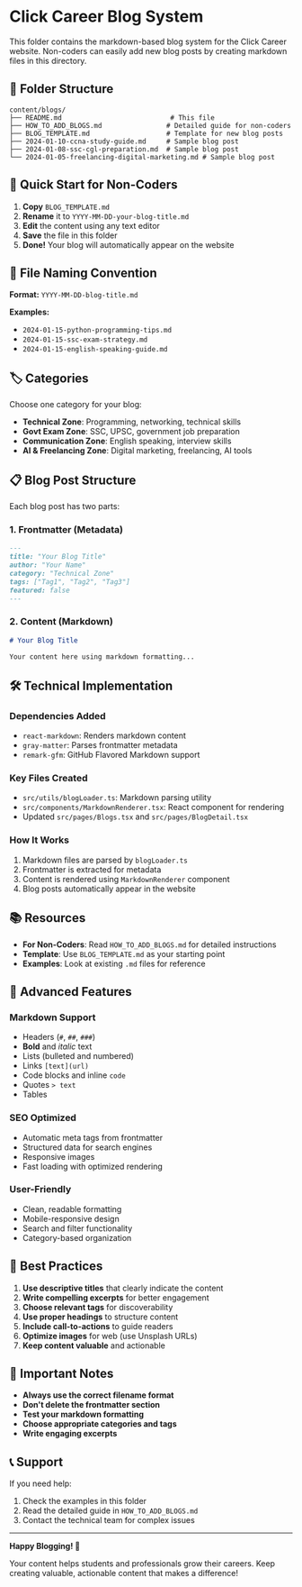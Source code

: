 # Click Career Blog System

This folder contains the markdown-based blog system for the Click Career website. Non-coders can easily add new blog posts by creating markdown files in this directory.

## 📁 Folder Structure

```
content/blogs/
├── README.md                           # This file
├── HOW_TO_ADD_BLOGS.md                # Detailed guide for non-coders
├── BLOG_TEMPLATE.md                   # Template for new blog posts
├── 2024-01-10-ccna-study-guide.md     # Sample blog post
├── 2024-01-08-ssc-cgl-preparation.md  # Sample blog post
└── 2024-01-05-freelancing-digital-marketing.md # Sample blog post
```

## 🚀 Quick Start for Non-Coders

1. **Copy** `BLOG_TEMPLATE.md`
2. **Rename** it to `YYYY-MM-DD-your-blog-title.md`
3. **Edit** the content using any text editor
4. **Save** the file in this folder
5. **Done!** Your blog will automatically appear on the website

## 📝 File Naming Convention

**Format:** `YYYY-MM-DD-blog-title.md`

**Examples:**
- `2024-01-15-python-programming-tips.md`
- `2024-01-15-ssc-exam-strategy.md`
- `2024-01-15-english-speaking-guide.md`

## 🏷️ Categories

Choose one category for your blog:

- **Technical Zone**: Programming, networking, technical skills
- **Govt Exam Zone**: SSC, UPSC, government job preparation  
- **Communication Zone**: English speaking, interview skills
- **AI & Freelancing Zone**: Digital marketing, freelancing, AI tools

## 📋 Blog Post Structure

Each blog post has two parts:

### 1. Frontmatter (Metadata)
```markdown
---
title: "Your Blog Title"
author: "Your Name"
category: "Technical Zone"
tags: ["Tag1", "Tag2", "Tag3"]
featured: false
---
```

### 2. Content (Markdown)
```markdown
# Your Blog Title

Your content here using markdown formatting...
```

## 🛠️ Technical Implementation

### Dependencies Added
- `react-markdown`: Renders markdown content
- `gray-matter`: Parses frontmatter metadata
- `remark-gfm`: GitHub Flavored Markdown support

### Key Files Created
- `src/utils/blogLoader.ts`: Markdown parsing utility
- `src/components/MarkdownRenderer.tsx`: React component for rendering
- Updated `src/pages/Blogs.tsx` and `src/pages/BlogDetail.tsx`

### How It Works
1. Markdown files are parsed by `blogLoader.ts`
2. Frontmatter is extracted for metadata
3. Content is rendered using `MarkdownRenderer` component
4. Blog posts automatically appear in the website

## 📚 Resources

- **For Non-Coders**: Read `HOW_TO_ADD_BLOGS.md` for detailed instructions
- **Template**: Use `BLOG_TEMPLATE.md` as your starting point
- **Examples**: Look at existing `.md` files for reference

## 🔧 Advanced Features

### Markdown Support
- Headers (`#`, `##`, `###`)
- **Bold** and *italic* text
- Lists (bulleted and numbered)
- Links `[text](url)`
- Code blocks and inline `code`
- Quotes `> text`
- Tables

### SEO Optimized
- Automatic meta tags from frontmatter
- Structured data for search engines
- Responsive images
- Fast loading with optimized rendering

### User-Friendly
- Clean, readable formatting
- Mobile-responsive design
- Search and filter functionality
- Category-based organization

## 🎯 Best Practices

1. **Use descriptive titles** that clearly indicate the content
2. **Write compelling excerpts** for better engagement
3. **Choose relevant tags** for discoverability
4. **Use proper headings** to structure content
5. **Include call-to-actions** to guide readers
6. **Optimize images** for web (use Unsplash URLs)
7. **Keep content valuable** and actionable

## 🚨 Important Notes

- **Always use the correct filename format**
- **Don't delete the frontmatter section**
- **Test your markdown formatting**
- **Choose appropriate categories and tags**
- **Write engaging excerpts**

## 📞 Support

If you need help:
1. Check the examples in this folder
2. Read the detailed guide in `HOW_TO_ADD_BLOGS.md`
3. Contact the technical team for complex issues

---

**Happy Blogging! 🎉**

Your content helps students and professionals grow their careers. Keep creating valuable, actionable content that makes a difference!